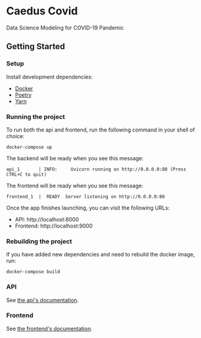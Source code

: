 # Caedus Covid
Data Science Modeling for COVID-19 Pandemic

## Getting Started
### Setup
Install development dependencies:
- [Docker](https://docs.docker.com/docker-for-mac/install/)
- [Poetry](https://python-poetry.org/docs/#installation)
- [Yarn](https://classic.yarnpkg.com/docs/install)

### Running the project
To run both the api and frontend, run the following command in your shell of choice:
```
docker-compose up
```

The backend will be ready when you see this message:
```
api_1       | INFO:     Uvicorn running on http://0.0.0.0:80 (Press CTRL+C to quit)
```

The frontend will be ready when you see this message:
```
frontend_1  |  READY  Server listening on http://0.0.0.0:80
```

Once the app finishes launching, you can visit the following URLs:
- API: http://localhost:8000
- Frontend: http://localhost:9000

### Rebuilding the project
If you have added new dependencies and need to rebuild the docker image, run:
```
docker-compose build
```

### API
See [the api's documentation](api/README.md).

### Frontend
See [the frontend's documentation](frontend/README.md).
